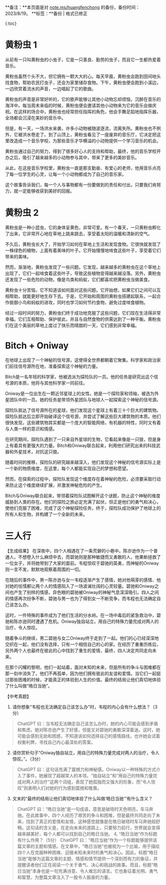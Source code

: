 **备注：**本页面是对 [note.ms/huangfenchong](https://note.ms/huangfenchong) 的备份，备份时间：2023/8/19。
**标签：**备份 | 格式已修正

{:toc}

# 黄粉虫 1

从前有一只叫黄粉虫的小虫子，它是一只善良、勤劳的虫子，而且它一生都热爱着音乐。

黄粉虫虽然个头不大，但它拥有一颗大大的心。每天早晨，黄粉虫会跑到田间地头找食物，帮助农民打虫子，还会为家里储存食物。下午，黄粉虫便会跑到小溪边，一边欣赏着流水的声音，一边唱起了它的歌曲。

黄粉虫的声音是非常好听的，它的歌声能够让其他小动物忘却烦恼，沉醉在音乐的海洋中。每当周末来临的时候，黄粉虫便会邀请其他小动物来为它的音乐会做庆祝。在这样的场合中，黄粉虫也经常担任指挥的角色，他会手舞足蹈地指挥乐器，全场都会沉浸在美妙的音乐中。

但是，有一天，一场洪水来袭，许多小动物被随波逐流，流离失所。黄粉虫也不例外，它被洪水卷走了。到了山顶上，黄粉虫看见了一座废弃的音乐厅，它决定把这里改造成一个音乐学校，为那些音乐才华横溢的小动物提供一个学习音乐的机会。

黄粉虫通过自己的努力，得到了很多好心人的支持和帮助，最终，他的音乐学校开办之后，吸引了越来越多的小动物参与其中，带来了更多的美妙音乐。

从此，在这座音乐学校里，黄粉虫一直是那支勤奋、有爱心的老师，他用音乐点亮了每一位学生的心灵，让每一个小动物都成为了自己的音乐家。

这个故事告诉我们，每一个人与事物都有一份要做到的责任和付出，只要我们肯努力，就一定能够收获到美好的回报。

# 黄粉虫 2

黄粉虫是一种小昆虫，它的身体呈黄色，非常可爱。有一个春天，一只黄粉虫孵化了出来，它非常开心地在草地上跳来跳去，享受着太阳的温暖和清新的空气。

不久后，黄粉虫长大了，开始学习如何在草地上生活和发现食物。它很快就发现了一株绿色的植物，上面有着美味的叶子。它开始慢慢地啃食这些叶子，享受着它们带来的美味。

然而，渐渐地，黄粉虫发现了一些问题。它发现，越来越多的黄粉虫在这个草地上出现了，它们一起啃食着这些叶子，导致这些植物变得越来越没落。另外，黄粉虫还发现了一些危险的动物，像是鸟类和蚂蚁，它们都喜欢把黄粉虫当做美食。

黄粉虫十分苦恼，它不知道该如何面对这些问题。它开始想，如果它们之间可以互相帮助，就能更好地生存下去。于是，它开始和周围的黄粉虫搭建起联系，一起合作抵御小鸟和蚂蚁的进攻，同时也学习如何节约食物，避免过度啃食植物。

经过一段时间的努力，黄粉虫们终于成功地克服了这些问题，它们现在生活得非常幸福。它们互相帮助、保护彼此，并且与自然食物的供需达到了一种平衡。黄粉虫们在这个美丽的草地上度过了快乐而晴朗的一天，它们感到非常幸福。

# Bitch + Oniway

在地球上出现了一个神秘的信号源，这使得全世界都朝着它聚集。科学家和政治家们前往信号源所在地，准备探索这个神秘的力量。


Bitch是一名年轻的科学家，他被选派为探险队的一员。他的任务是研究出这个信号源的本质，他将与其他科学家一同前往。


Oniway是一位出生在一颗近邻星球上的女性。她是一个探险家和领袖，被选为外星团队中的一员。她的任务是带领外星团队与地球人一起探索这个神秘的信号源。


探险队抵达了信号源所在的星球，他们发现这个星球上有着三十个巨大的建筑物。探险队抵达后立即开始破译这个信号源，并尝试了解这些巨大建筑物的本质。他们很快发现，这些建筑物其实都是一个庞大的智能网络，有机器的特性，同时又有着与人类一样的意识和情感。


在研究期间，探险队遇到了一只来自外星球的生物，它看起来像是一只狼，但是身上有着具有更强大的力量。Bitch和Oniway联合起来，利用他们研究出来的科技武器和外星技术，对抗这只狼。


随着时间的推移，探险队的研究越来越深入，他们发现这个神秘的信号源实际上是一个新的物质维度，在这里，每个人都能实现自己的梦想和愿望。


然而，在探索的过程中，探险队发现这个维度存在着神秘的危险，必须要采取行动来防止这个维度继续扩展，并激发神秘危险的产生。


Bitch与Oniway联合起来，带领着探险队试图解开这个谜题，防止这个神秘的维度威胁到人类的存在。他们的探险之旅必定充满了起伏，但正是他们的勇气和决心，使他们克服了困难，完成了这个神秘探险任务，终于，探险队成功保护了地球上的所有人和生物，并构建了一个全新的未来。

# 三人行

【生成结果】
在深夜中，四个人相遇在了一条荒僻的小巷中。陈亦逊作为一个普通人，不想卷入什么麻烦中去，而碧驰则是那种敏捷而又勇敢的人，他果断拯救了一位女子，并将她带到了大家的面前。韦程惊叹于碧驰的英勇，而神秘的Oniway则一言不发，默默地观察着周围的一切。

在随后的事件中，男一陈亦逊与女一韦程逐渐产生了感情，她对他萌芽的感情、他对她的怯懦都让两个人的情感陷入了一场波澜壮阔的心灵较量。碧驰和Oniway之间也产生了别样的情感，异色眼的碧驰被Oniway的神秘气息深深吸引。四人之间的情感再次纷争不断，碧驰与男一也为了得到女一不断竞争，而韦程也无法确定自己该怎么办。

这时，一件特殊的事件成为了他们生活的分水岭。在一场中毒后的紧急救治中，碧驰和陈亦逊同时遭遇了危机。Oniway独自站立，用自己的特殊力量完成对两人的治疗，令人惊叹。

随着争斗的继续，男二碧驰与女二Oniway终于走到了一起。他们的心已经深深地交织在一起，他们没有选择，只有一个相信自己的心的家。在经历了重重历练后，另外两个人也最终在彼此的心中找到了重生的爱情，最终，四人决定共同走向未来。

在那个闪耀的黎明，他们一起站着，面对未知的未来，但是所有的争斗与困难都在那一刻中消失了。他们不再孤单，因为他们拥有彼此的友谊和爱情。当它们一起挺过那些困难的时候，才能真正的体验到人生的价值。最终的结局让他们真切地体验了什么叫做“皓日当驰”。

【中考真题】
1. 请你想象“韦程也无法确定自己该怎么办”时，韦程的内心会有什么想法？（3分）
 > ChatGPT 曰：当韦程无法确定自己该怎么办时，她的内心可能会感到矛盾和焦虑。她对陈亦逊产生了好感，但是又对碧驰的勇敢深深着迷。这时，她可能会感到无助和困惑，不知道该如何选择自己的感情路线，也许她会试着权衡利弊，寻找自己内心最深处的答案。
2. 请你赏析句子“Oniway独自站立，用自己的特殊力量完成对两人的治疗，令人惊叹。”。（3分）
 > ChatGPT 曰：这句话充满了震撼力和神秘感。Oniway以一种特殊的方式介入了事件，她展现了超越常人的本领。“独自站立”和“用自己的特殊力量完成对两人的治疗”这两个词组，表现了她孤独而又强大的形象，而“令人惊叹”则表明人们对她的行为感到震撼和敬畏。
3. 文末的“最终的结局让他们真切地体验了什么叫做‘皓日当驰’”有什么含义？
 > ChatGPT 曰：“皓日当驰”是一句成语，意思是破晓时天色明亮，车马奔驰。在此故事中，四个人经历了艰苦的争斗和困难，但是最终共同走向了未来，找到了真正的爱情和友情，这种感觉就像是在皓日破晓时车马奔驰般舒畅。这句话的含义是，在走向未来的道路上，只要努力前行，世界就会变得越来越美好，每个人都可以找到自己的皓日当驰。
 > 4, “皓日当驰”作为标题有什么作用？（5分）
 > ChatGPT 曰：“皓日当驰”作为一个标题能够提供该篇文章的主题和情感。在文章中，“皓日当驰”也被视为一个比喻，用于描绘四个人在克服种种困难、迎接未知未来时的勇气和决心。因此，标题“皓日当驰”能够为这篇文章的主题、情感和情节提供一个深刻而有力的象征，并提醒读者他们正在阅读一个关于勇气、决心和挑战的故事。而且，标题“皓日当驰”本身也是一句充满诗意、令人难忘的语言。它也象征着光明、勇气和智慧，为整篇文章注入了一股令人振奋的力量。

